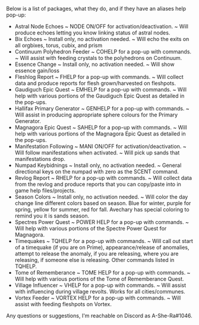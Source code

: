 Below is a list of packages, what they do, and if they have an aliases help pop-up:

 - Astral Node Echoes
   ~ NODE ON/OFF for activation/deactivation.
   ~ Will produce echoes letting you know linking status of astral nodes.
 - Bix Echoes
   ~ Install only, no activation needed.
   ~ Will echo the exits on all orgbixes, torus, cubix, and prism
 - Continuum Polyhedron Feeder
   ~ COHELP for a pop-up with commands.
   ~ Will assist with feeding crystals to the polyhedrons on Continuum.
 - Essence Change
   ~ Install only, no activation needed.
   ~ Will show essence gain/loss
 - Fleshlog Report
   ~ FHELP for a pop-up with commands.
   ~ Will collect data and produce reports for flesh grown/harvested on fleshpots.
 - Gaudiguch Epic Quest
   ~ EMHELP for a pop-up with commands.
   ~ Will help with various portions of the Gaudiguch Epic Quest as detailed in the pop-ups.
 - Hallifax Primary Generator
   ~ GENHELP for a pop-up with commands.
   ~ Will assist in producing appropriate sphere colours for the Primary Generator.
 - Magnagora Epic Quest
   ~ SAHELP for a pop-up with commands.
   ~ Will help with various portions of the Magnagora Epic Quest as detailed in the pop-ups.
 - Manifestation Following
   ~ MANI ON/OFF for activation/deactivation.
   ~ Will follow manifestations when activated.
   ~ Will pick up sands that manifestations drop.
 - Numpad Keybidnings
   ~ Install only, no activation needed.
   ~ General directional keys on the numpad with zero as the SCENT command.
 - Revlog Report
   ~ RHELP for a pop-up with commands.
   ~ Will collect data from the revlog and produce reports that you can copy/paste into in game help files/projects.
 - Season Colors
   ~ Install only, no activation needed.
   ~ Will color the day change line different colors based on season. Blue for winter, purple for spring, yellow for summer, red for fall. Avechary has special coloring to remind you it is sands season.
 - Spectres Power Quest
   ~ POWER HELP for a pop-up with commands.
   ~ Will help with various portions of the Spectre Power Quest for Magnagora.
 - Timequakes
   ~ TQHELP for a pop-up with commands.
   ~ Will call out start of a timequake (if you are on Prime), appearance/release of anomalies, attempt to release the anomaly, if you are releasing, where you are releasing, if someone else is releasing. Other commands listed in TQHELP.
 - Tome of Rememberance
   ~ TOME HELP for a pop-up with commands.
   ~ Will help with various portions of the Tome of Rememberance Quest.
 - Village Influencer
   ~ VHELP for a pop-up with commands.
   ~ Will assist with influencing during village revolts. Works for all cities/communes.
 - Vortex Feeder
   ~ VORTEX HELP for a pop-up with commands.
   ~ Will assist with feeding fleshpots on Vortex.

Any questions or suggestions, I'm reachable on Discord as A-She-Ra#1046.
